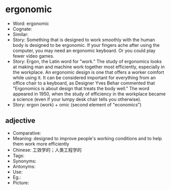 # ergonomic

- Word: ergonomic
- Cognate: 
- Similar: 
- Story: Something that is designed to work smoothly with the human body is designed to be ergonomic. If your fingers ache after using the computer, you may need an ergonomic keyboard. Or you could play fewer video games.
- Story: Ergon, the Latin word for "work." The study of ergonomics looks at making man and machine work together most efficiently, especially in the workplace. An ergonomic design is one that offers a worker comfort while using it. It can be considered important for everything from an office chair to a keyboard, as Designer Yves Behar commented that "Ergonomics is about design that treats the body well." The word appeared in 1950, when the study of efficiency in the workplace became a science (even if your lumpy desk chair tells you otherwise).
- Story: ergon (work) + omic (second element of "economics")

## adjective

- Comparative: 
- Meaning: designed to improve people's working conditions and to help them work more efficiently
- Chinese: 工效学的；人类工程学的
- Tags: 
- Synonyms: 
- Antonyms: 
- Use: 
- Eg.: 
- Picture: 

